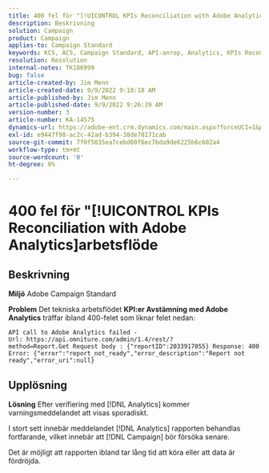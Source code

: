 ```yaml
---
title: 400 fel för "[!UICONTROL KPIs Reconciliation with Adobe Analytics]arbetsflöde
description: Beskrivning
solution: Campaign
product: Campaign
applies-to: Campaign Standard
keywords: KCS, ACS, Campaign Standard, API-anrop, Analytics, KPIs Reconnection with Adobe Analytics, 400 error
resolution: Resolution
internal-notes: TK186999
bug: false
article-created-by: Jim Menn
article-created-date: 9/9/2022 9:18:18 AM
article-published-by: Jim Menn
article-published-date: 9/9/2022 9:26:39 AM
version-number: 3
article-number: KA-14575
dynamics-url: https://adobe-ent.crm.dynamics.com/main.aspx?forceUCI=1&pagetype=entityrecord&etn=knowledgearticle&id=90e43d53-2030-ed11-9db1-0022480866ad
exl-id: e9447f98-ac2c-42ad-b394-38de78171cab
source-git-commit: 7f0f5035ea7cebd60f6ec7bda9de6225b6c602a4
workflow-type: tm+mt
source-wordcount: '0'
ht-degree: 0%

---
```


# 400 fel för &quot;[!UICONTROL KPIs Reconciliation with Adobe Analytics]arbetsflöde

## Beskrivning


<b>Miljö</b>
Adobe Campaign Standard

<b>Problem</b>
Det tekniska arbetsflödet <b>KPI:er Avstämning med Adobe Analytics</b> träffar ibland 400-felet som liknar felet nedan:

```
API call to Adobe Analytics failed - Url: https://api.omniture.com/admin/1.4/rest/?method=Report.Get Request body : {"reportID":2033917055} Response: 400 Error: {"error":"report_not_ready","error_description":"Report not ready","error_uri":null}
```

## Upplösning


<b>Lösning</b>
Efter verifiering med [!DNL Analytics] kommer varningsmeddelandet att visas sporadiskt.

I stort sett innebär meddelandet [!DNL Analytics] rapporten behandlas fortfarande, vilket innebär att [!DNL Campaign] bör försöka senare.

Det är möjligt att rapporten ibland tar lång tid att köra eller att data är fördröjda.
